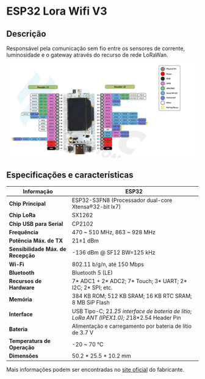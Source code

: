 # ESP32 Lora Wifi V3

## Descrição

Responsável pela comunicação sem fio entre os sensores de corrente, luminosidade e o gateway através do recurso de rede LoRaWan.

<img src="/hardware_utilizado/ESP32 Wifi V3/esp 32 wifi v3.png">

## Especificações e características

| Informação                    | ESP32                                         |
| ----------------------------- | --------------------------------------------- |
| **Chip Principal**            | ESP32-S3FN8 (Processador dual-core Xtensa®32-bit lx7) |
| **Chip LoRa**                 | SX1262                                        |
| **Chip USB para Serial**      | CP2102                                        |
| **Frequência**                | 470 ~ 510 MHz, 863 ~ 928 MHz                      |
| **Potência Máx. de TX**       | 21±1 dBm                                      |
| **Sensibilidade Máx. de Recepção** | -136 dBm @ SF12 BW=125 kHz             |
| **Wi-Fi**                     | 802.11 b/g/n, até 150 Mbps                    |
| **Bluetooth**                 | Bluetooth 5 (LE)                              |
| **Recursos de Hardware**      | 7* ADC1 + 2* ADC2; 7* Touch; 3* UART; 2* I2C; 2* SPI; etc. |
| **Memória**                   | 384 KB ROM; 512 KB SRAM; 16 KB RTC SRAM; 8 MB SiP Flash |
| **Interface**                 | USB Tipo-C; 2*1.25 interface de bateria de lítio; LoRa ANT (IPEX1.0); 2*18*2.54 Header Pin |
| **Bateria**                   | Alimentação e carregamento por bateria de lítio de 3.7 V |
| **Temperatura de Operação**   | -20 ~ 70 ℃                                    |
| **Dimensões**                 | 50.2 * 25.5 * 10.2 mm                         |

Mais informações podem ser encontradas no [site oficial](https://heltec.org/project/wifi-lora-32-v3/) do fabricante.
